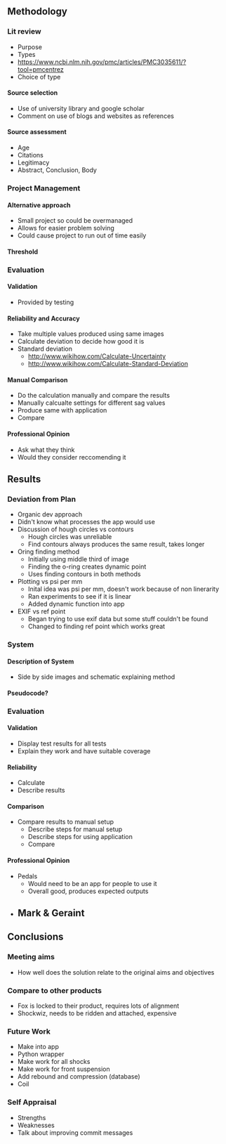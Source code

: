 ## Methodology
### Lit review
 - Purpose
 - Types
 - https://www.ncbi.nlm.nih.gov/pmc/articles/PMC3035611/?tool=pmcentrez
 - Choice of type
#### Source selection
 - Use of university library and google scholar
 - Comment on use of blogs and websites as references
#### Source assessment
 - Age
 - Citations
 - Legitimacy
 - Abstract, Conclusion, Body

### Project Management
#### Alternative approach
 - Small project so could be overmanaged
 - Allows for easier problem solving
 - Could cause project to run out of time easily

#### Threshold

### Evaluation
#### Validation
 - Provided by testing

#### Reliability and Accuracy
 - Take multiple values produced using same images
 - Calculate deviation to decide how good it is
 - Standard deviation
     - http://www.wikihow.com/Calculate-Uncertainty
     - http://www.wikihow.com/Calculate-Standard-Deviation

#### Manual Comparison
 - Do the calculation manually and compare the results
 - Manually calcualte settings for different sag values
 - Produce same with application
 - Compare

#### Professional Opinion
 - Ask what they think
 - Would they consider reccomending it

## Results
 ### Deviation from Plan
  - Organic dev approach
  - Didn't know what processes the app would use
  - Discussion of hough circles vs contours
      - Hough circles was unreliable
      - Find contours always produces the same result, takes longer
  - Oring finding method
      - Initially using middle third of image
      - Finding the o-ring creates dynamic point
      - Uses finding contours in both methods
  - Plotting vs psi per mm
      - Inital idea was psi per mm, doesn't work because of non linerarity
      - Ran experiments to see if it is linear
      - Added dynamic function into app
  - EXIF vs ref point
      - Began trying to use exif data but some stuff couldn't be found
      - Changed to finding ref point which works great
 ### System
  #### Description of System
   - Side by side images and schematic explaining method
  #### Pseudocode?

### Evaluation
#### Validation
 - Display test results for all tests
 - Explain they work and have suitable coverage

#### Reliability
   - Calculate
   - Describe results

#### Comparison
   - Compare results to manual setup
       - Describe steps for manual setup
       - Describe steps for using application
       - Compare

#### Professional Opinion
 - Pedals
      - Would need to be an app for people to use it
      - Overall good, produces expected outputs
 - Mark & Geraint
      -

## Conclusions
 ### Meeting aims
  - How well does the solution relate to the original aims and objectives
 ### Compare to other products
  - Fox is locked to their product, requires lots of alignment
  - Shockwiz, needs to be ridden and attached, expensive
 ### Future Work
  - Make into app
  - Python wrapper
  - Make work for all shocks
  - Make work for front suspension
  - Add rebound and compression (database)
  - Coil
 ### Self Appraisal
  - Strengths
  - Weaknesses
  - Talk about improving commit messages
